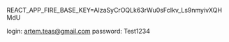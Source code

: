 REACT_APP_FIRE_BASE_KEY=AIzaSyCrOQLk63rWu0sFcIkv_Ls9nmyivXQHMdU

login: artem.teas@gmail.com
password: Test1234